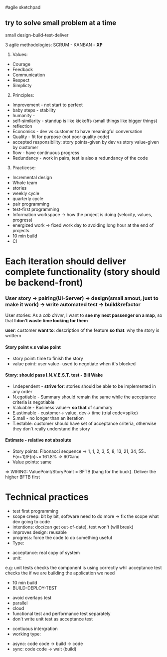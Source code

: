 #agile sketchpad

## try to solve small problem at a time

 small design-build-test-deliver
 
3 agile methodologies: SCRUM - KANBAN - **XP**

1. Values: 
  * Courage 
  * Feedback 
  * Communication 
  * Respect 
  * Simplicty

2. Principles: 
  * Improvement - not start to perfect
  * baby steps - stability
  * humanity - 
  * self-similarity - standup is like kickoffs (small things like bigger things)
  * reflection
  * Economics - dev vs customer to have meaningful conversation
  * Quality - fit for purpose (not poor quality code)
  * accepted responsibility: story points-given by dev vs story value-given by customer
  * flow - have continuous progress
  * Redundancy - work in pairs, test is also a redundancy of the code

3. Practicese:
  * Incremental design
  * Whole team
  * stories
  * weekly cycle
  * quarterly cycle
  * pair programming
  * test-first programming
  * Information workspace -> how the project is doing (velocity, values, progress)
  * energized work -> fixed work day to avoiding long hour at the end of projects
  * 10 min build
  * CI

# Each iteration should deliver complete functionality (story should be backend-front)

### User story -> pairing(UI-Server) -> design(small amout, just to make it work) -> write automated test -> build&refactor
User stories: As a *cab driver*, I want to **see my next passenger on a map**, so that __I don't waste time looking for them__

**user**: customer
**want to**: description of the feature
**so that**: why the story is writtern 

#### Story point v.s value point
  * story point: time to finish the story
  * value point: user value- used to negotiate when it's blocked

#### Story: should pass **I.N.V.E.S.T.** test - Bill Wake
  * I.ndependent - **strive for**: stories should be able to be implemented in any order
  * N.egotiable - Summary should remain the same while the acceptance criteria is negotiable
  * V.aluable - Business value-> **so that** of summary
  * E.astimable - customer-> value, dev-> time (trial code=spike)
  * S.mall - no longer than an iteration
  * T.estable: customer should have set of acceptance criteria, otherwise they don't really understand the story

#### Estimate - relative not absolute
 + Story points: Fibonacci sequence -> 1, 1, 2, 3, 5, 8, 13, 21, 34, 55.. F(n+1)/F(n)~= 161.8% => 60%inc
 + Value points: same

=> WIRING: ValuePoint/StoryPoint = BFTB (bang for the buck). Deliver the higher BFTB first


# Technical practices
 * test first programming
  * scope creep: bit by bit, software need to do more -> fix the scope what dev going to code
  * intentions: doc(can get out-of-date), test won't (will break)
  * improves design: reusable
  * progress: force the code to do something useful
  * Type:
   + acceptance: real copy of system
   + unit: 
   
   e.g: 
   unit tests checks the component is using correctly whil acceptance test checks the if we are building the application we need
 * 10 min build
  * BUILD-DEPLOY-TEST
   + avoid overlaps test
   + parallel
   + cloud
   + functional test and performance test separately
   + don't write unit test as acceptance test
 * contiuous intergration
  * working type:
   + async: code code -> build -> code 
   + sync: code code -> wait (build) 
